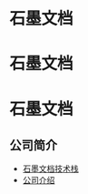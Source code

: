 # 石墨文档
# 石墨文档
# 石墨文档

## 公司简介
* [石墨文档技术栈](https://zhuanlan.zhihu.com/p/28404573)
* [公司介绍](https://cn.100offer.com/companies/81968159)